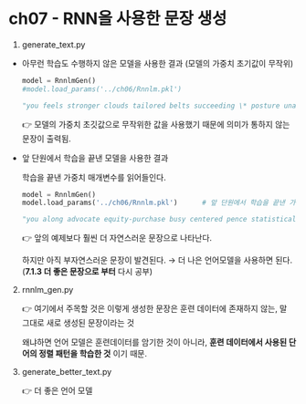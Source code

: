 # ch07 - RNN을 사용한 문장 생성



1. generate_text.py

- 아무런 학습도 수행하지 않은 모델을 사용한 결과 (모델의 가중치 초기값이 무작위)

  ```python
  model = RnnlmGen()
  #model.load_params('../ch06/Rnnlm.pkl')
  ```

  ```python
  "you feels stronger clouds tailored belts succeeding \* posture unanimously ltd. reach scowcroft exported valley proceeding specialty benton highlight hit kemp naming parks recording suitors holidays seng adjuster wrongdoing kinds beings minnesota revived cooperative law surprised 26-week tuesday bearing aligned k supervisor frederick junk-holders gin gerard evaluating ally newly gambling chandler specialize o'brien crop cigarettes expense presents bone manufactures tenants qintex philadelphia hence neglected reminded financial wendy exclusivity cincinnati stressed hopes sights unanimously inaccurate billionaire restraints moments advisory larry bologna allocated pork-barrel will kohl forecast filing answers filed forward combustion conner offering lighting need phrase armonk executives dire leslie detroit"
  ```

  👉 모델의 가중치 초깃값으로 무작위한 값을 사용했기 때문에 의미가 통하지 않는 문장이 출력됨.

- 앞 단원에서 학습을 끝낸 모델을 사용한 결과 

  학습을 끝낸 가중치 매개변수를 읽어들인다. 

  ```python
  model = RnnlmGen()
  model.load_params('../ch06/Rnnlm.pkl')      # 앞 단원에서 학습을 끝낸 가중치 매개변수를 읽어들임
  ```

  ```python
  "you along advocate equity-purchase busy centered pence statistical struggled issuance confident reflecting far ind. new-issue protesters cela navy malignant productivity supports aggregates compete boards couple components departure extraordinarily here checks recreation virgin chores las third mmi serves u.s. neil output uncovered breaker francs violent ballot olympics acceptable rhone-poulenc presence red leg weisfield balked commitments laboratory thrown projection adjuster estimate but sharper react criticisms imposes manville informal bankamerica tripled garden milan tumultuous philippine start schwab grows batch pat capcom tickets luck charts sperry kageyama non-food dole bomb rothschilds 45-year-old desperate fibers pa discovery ltv exemption authors fluor preparation manipulation follow niche"
  ```

  👉 앞의 예제보다 훨씬 더 자연스러운 문장으로 나타난다.

  하지만 아직 부자연스러운 문장이 발견된다. → 더 나은 언어모델을 사용하면 된다. (**7.1.3 더 좋은 문장으로 부터** 다시 공부)

2. rnnlm_gen.py

   👉 여기에서 주목할 것은 이렇게 생성한 문장은 훈련 데이터에 존재하지 않는, 말 그대로 새로 생성된 문장이라는 것

   왜냐하면 언어 모델은 훈련데이터를 암기한 것이 아니라, **훈련 데이터에서 사용된 단어의 정렬 패턴을 학습한 것** 이기 때문.

3. generate_better_text.py

   👉 더 좋은 언어 모델 